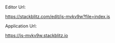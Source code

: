 Editor Url:

https://stackblitz.com/edit/js-mvkv9w?file=index.js

Application Url:

https://js-mvkv9w.stackblitz.io
